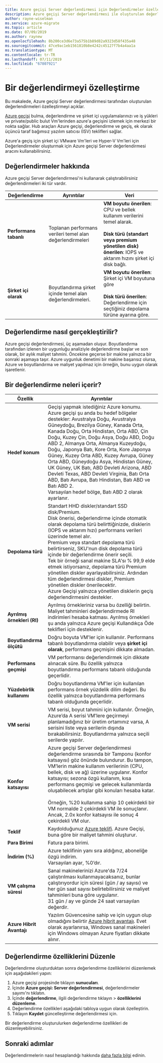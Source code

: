 ```yaml
---
title: Azure geçişi Server değerlendirmesi için Değerlendirmeler özelleştirme | Microsoft Docs
description: Azure geçişi Server değerlendirmesi ile oluşturulan değerlendirmeleri özelleştirmeyi açıklar
author: rayne-wiselman
ms.service: azure-migrate
ms.topic: article
ms.date: 07/09/2019
ms.author: raynew
ms.openlocfilehash: 8b200ce3d6e73a575b1b89d82a9323d58f435a48
ms.sourcegitcommit: 47ce9ac1eb1561810b8e4242c45127f7b4a4aa1a
ms.translationtype: MT
ms.contentlocale: tr-TR
ms.lasthandoff: 07/11/2019
ms.locfileid: "67807921"
---
```

# <a name="customize-an-assessment"></a>Bir değerlendirmeyi özelleştirme

Bu makalede, Azure geçişi Server değerlendirmesi tarafından oluşturulan değerlendirmeleri özelleştirmeyi açıklar.

[Azure geçişi](migrate-services-overview.md) bulma, değerlendirme ve şirket içi uygulamalarınızı ve iş yükleri ve private/public bulut Vm'lerinden azure'a geçişini izlemek için merkezi bir nokta sağlar. Hub araçları Azure geçişi, değerlendirme ve geçiş, ek olarak üçüncü taraf bağımsız yazılım satıcısı (ISV) teklifleri sağlar.

Azure'a geçiş için şirket içi VMware Vm'leri ve Hyper-V Vm'leri için Değerlendirmeler oluşturmak için Azure geçişi Server değerlendirmesi aracını kullanabilirsiniz. 

## <a name="about-assessments"></a>Değerlendirmeler hakkında

Azure geçişi Server değerlendirmesi'ni kullanarak çalıştırabilirsiniz değerlendirmeleri iki tür vardır.

**Değerlendirme** | **Ayrıntılar** | **Veri**
--- | --- | ---
**Performans tabanlı** | Toplanan performans verileri temel alan değerlendirmeleri | **VM boyutu önerilen**: CPU ve bellek kullanım verilerini temel alarak.<br/><br/> **Disk türü (standart veya premium yönetilen disk) önerilen**: IOPS ve aktarım hızını şirket içi disk bağlı.
**Şirket içi olarak** | Boyutlandırma şirket içinde temel alan değerlendirmeleri. | **VM boyutu önerilen**: Şirket içi VM boyutuna göre<br/><br> **Disk türü önerilen**: Değerlendirme için seçtiğiniz depolama türüne ayarına göre.


## <a name="how-is-an-assessment-done"></a>Değerlendirme nasıl gerçekleştirilir?

Azure geçişi değerlendirmesi, üç aşamadan oluşur. Boyutlandırma tarafından izlenen bir uygunluğu analiziyle değerlendirme başlar ve son olarak, bir aylık maliyet tahmini. Öncekine geçerse bir makine yalnızca bir sonraki aşamaya taşır. Azure uygunluk denetimi bir makine başarısız olursa, Azure ve boyutlandırma ve maliyet yapılmaz için örneğin, bunu uygun olarak işaretlenir.

## <a name="whats-in-an-assessment"></a>Bir değerlendirme neleri içerir?

**Özellik** | **Ayrıntılar**
--- | ---
**Hedef konum** | Geçişi yapmak istediğiniz Azure konumu.<br/> Azure geçişi şu anda bu hedef bölgeler destekler: Avustralya Doğu, Avustralya Güneydoğu, Brezilya Güney, Kanada Orta, Kanada Doğu, Orta Hindistan, Orta ABD, Çin Doğu, Kuzey Çin, Doğu Asya, Doğu ABD, Doğu ABD 2, Almanya Orta, Almanya Kuzeydoğu, Doğu, Japonya Batı, Kore Orta, Kore Japonya Güney, Kuzey Orta ABD, Kuzey Avrupa, Güney Orta ABD, Güneydoğu Asya, Hindistan Güney, UK Güney, UK Batı, ABD Devleti Arizona, ABD Devleti Texas, ABD Devleti Virginia, Batı Orta ABD, Batı Avrupa, Batı Hindistan, Batı ABD ve Batı ABD 2.<br/> Varsayılan hedef bölge, Batı ABD 2 olarak ayarlanır.
**Depolama türü** | Standart HHD diskler/standart SSD disk/Premium.<br/> Disk önerisi, değerlendirme içinde otomatik olarak depolama türü belirttiğinizde, disklerin (IOPS ve aktarım hızı) performans verileri üzerinde temel alır.<br/> Premium veya standart depolama türü belirtirseniz, SKU'nun disk depolama türü içinde bir değerlendirme önerir seçili.<br/> Tek bir örneği sanal makine SLA'sı % 99,9 elde etmek istiyorsanız, depolama türü Premium yönetilen diskler ayarlayabilirsiniz. Ardından tüm değerlendirmesi diskler, Premium yönetilen diskler önerilecektir. <br/> Azure Geçişi yalnızca yönetilen disklerin geçiş değerlendirmesini destekler.<br/> 
**Ayrılmış örnekleri (RI)** | Ayrılmış örnekleriniz varsa bu özelliği belirtin. Maliyet tahminleri değerlendirmede RI indirimleri hesaba katması. Ayrılmış örnekleri şu anda yalnızca Azure geçişi Kullandıkça Öde teklifleri için desteklenir.
**Boyutlandırma ölçütü** | Doğru boyuta VM'ler için kullanılır. Performans tabanlı boyutlandırma olabilir veya **şirket içi olarak**, performans geçmişini dikkate almadan.
**Performans geçmişi** | VM performansı değerlendirmek için dikkate alınacak süre. Bu özellik yalnızca boyutlandırma performans tabanlı olduğunda geçerlidir.
**Yüzdebirlik kullanımı** | Doğru boyutlandırma VM'ler için kullanılan performans örnek yüzdelik dilim değeri. Bu özellik yalnızca boyutlandırma performans tabanlı olduğunda geçerlidir.
**VM serisi** | VM serisi, boyut tahmini için kullanılır. Örneğin, Azure’da A serisi VM’lere geçirmeyi planlamadığınız bir üretim ortamınız varsa, A serisini liste veya serilerin dışında bırakabilirsiniz. Boyutlandırma yalnızca seçili serilerde yapılır.
**Konfor katsayısı** | Azure geçişi Server değerlendirmesi değerlendirme sırasında bir Tamponu (konfor katsayısı) göz önünde bulundurur. Bu tampon, VM’lerin makine kullanım verilerinin (CPU, bellek, disk ve ağ) üzerine uygulanır. Konfor katsayısı; sezona özgü kullanım, kısa performans geçmişi ve gelecek kullanımlarda oluşabilecek artışlar gibi konuları hesaba katar.<br/><br/> Örneğin, %20 kullanıma sahip 10 çekirdekli bir VM normalde 2 çekirdekli VM ile sonuçlanır. Ancak, 2.0x konfor katsayısı ile sonuç 4 çekirdekli VM olur.
**Teklif** | Kaydolduğunuz [Azure teklifi](https://azure.microsoft.com/support/legal/offer-details/). Azure Geçişi, buna göre bir maliyet tahmini oluşturur.
**Para Birimi** | Fatura para birimi. 
**İndirim (%)** | Azure teklifinin yanı sıra aldığınız, aboneliğe özgü indirim.<br/> Varsayılan ayar, %0’dır.
**VM çalışma süresi** | Sanal makinelerinizi Azure'da 7/24 çalıştırılması kullanmayacaksanız, bunlar çalıştırıyordur için süresi (gün / ay sayısı) ve her gün saat sayısı belirtebilirsiniz ve maliyet tahminleri buna göre uygulanır.<br/> 31 gün / ay ve günde 24 saat varsayılan değerdir.
**Azure Hibrit Avantajı** | Yazılım Güvencesine sahip ve için uygun olup olmadığını belirtir [Azure hibrit avantajı](https://azure.microsoft.com/pricing/hybrid-use-benefit/). Evet olarak ayarlanırsa, Windows sanal makineleri için Windows olmayan Azure fiyatları dikkate alınır. | Varsayılan değer Evet’tir.


## <a name="edit-assessment-properties"></a>Değerlendirme özelliklerini Düzenle

Değerlendirme oluşturduktan sonra değerlendirme özelliklerini düzenlemek için aşağıdakileri yapın:

1. Azure geçişi projesinde tıklayın **sunucuları**.
2. İçinde **Azure geçişi: Server değerlendirmesi**, değerlendirmeler sayımı'nı tıklatın.
3. İçinde **değerlendirme**, ilgili değerlendirme tıklayın > **özelliklerini düzenleme**.
5. Değerlendirme özellikleri aşağıdaki tabloya uygun olarak özelleştirin.
6. Tıklayın **Kaydet** güncelleştirme değerlendirmesi için.


Bir değerlendirme oluşturulurken değerlendirme özellikleri de düzenleyebilirsiniz.


## <a name="next-steps"></a>Sonraki adımlar

Değerlendirmelerin nasıl hesaplandığı hakkında [daha fazla bilgi](concepts-assessment-calculation.md) edinin.
